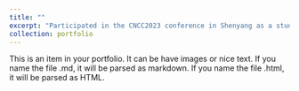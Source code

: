 ```yaml
---
title: ""
excerpt: "Participated in the CNCC2023 conference in Shenyang as a student, December 2023.<br/><img src='/images/CNCC1.png'><img src='/images/CNCC2.png'>"
collection: portfolio
---
```

This is an item in your portfolio. It can be have images or nice text. If you name the file .md, it will be parsed as markdown. If you name the file .html, it will be parsed as HTML. 
